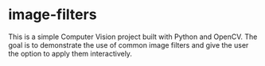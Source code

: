 # image-filters
This is a simple Computer Vision project built with Python and OpenCV. The goal is to demonstrate the use of common image filters and give the user the option to apply them interactively.
